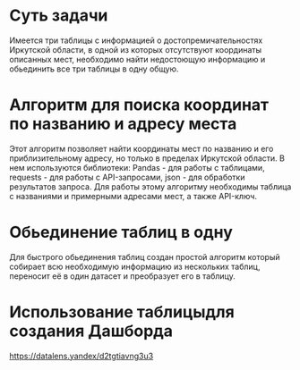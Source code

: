 # Суть задачи
Имеется три таблицы с информацией о достопремичательностях  Иркутской  области, в одной из которых отсутствуют координаты описанных мест, необходимо найти недостоющую информацию и обьединить все три таблицы в одну общую.
# Алгоритм для поиска координат по названию и адресу места
Этот алгоритм позволяет найти координаты мест по названию и его приблизительному адресу, но только в пределах Иркутской области. В нем используются библиотеки: Pandas - для работы с таблицами, requests - для работы с API-запросами, json - для обработки результатов запроса. Для работы этому алгоритму необходимы таблица с названиями и примерными адресами мест, а также API-ключ.
# Обьединение таблиц в одну
Для быстрого обьединения таблиц создан простой алгоритм который собирает всю необходимую информацию из нескольких таблиц, переносит её в один датасет и преобразует его в таблицу.
# Использование таблицыдля создания Дашборда
https://datalens.yandex/d2tgtiavng3u3

